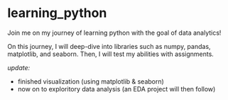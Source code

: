 # learning_python

Join me on my journey of learning python with the goal of data analytics!  

On this journey, I will deep-dive into libraries such as numpy, pandas, matplotlib, and seaborn. Then, I will test my abilities with assignments.

_update:_ 
- finished visualization (using matplotlib & seaborn)
- now on to exploritory data analysis (an EDA project will then follow)
